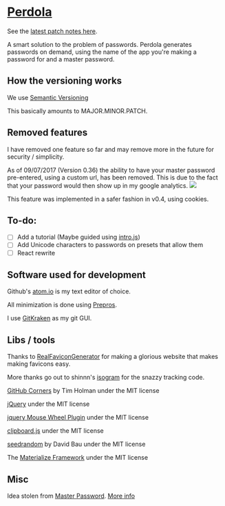 # [Perdola](https://childishgiant.github.io/perdola/)

See the [latest patch notes here](https://github.com/ChildishGiant/perdola/commit/master).

A smart solution to the problem of passwords. Perdola generates passwords on demand, using the name of the app you're making a password for and a master password.

## How the versioning works

We use [Semantic Versioning](http://semver.org/)

This basically amounts to MAJOR.MINOR.PATCH.

## Removed features

I have removed one feature so far and may remove more in the future for security / simplicity.

As of 09/07/2017 (Version 0.36) the ability to have your master password pre-entered, using a custom url, has been removed. This is due to the fact that your password would then show up in my google analytics. ![](http://i.imgur.com/JTd4v5x.png)

This feature was implemented in a safer fashion in v0.4, using cookies.

## To-do:

- [ ] Add a tutorial (Maybe guided using [intro.js](https://introjs.com/))
- [ ] Add Unicode characters to passwords on presets that allow them
- [ ] React rewrite

## Software used for development

Github's [atom.io](https://atom.io/) is my text editor of choice.

All minimization is done using [Prepros](https://prepros.io).

I use [GitKraken](https://www.gitkraken.com/) as my git GUI.


## Libs / tools

Thanks to [RealFaviconGenerator](https://realfavicongenerator.net) for making a glorious website that makes making favicons easy.

More thanks go out to shinnn's [isogram](https://github.com/shinnn/isogram) for the snazzy tracking code.

[GitHub Corners](https://github.com/tholman/github-corners) by Tim Holman under the MIT license

[jQuery](https://github.com/jquery/jquery) under the MIT license

[jquery Mouse Wheel Plugin](https://github.com/jquery/jquery-mousewheel) under the MIT license

[clipboard.js](https://github.com/zenorocha/clipboard.js/) under the MIT license

[seedrandom](https://github.com/davidbau/seedrandom) by David Bau under the MIT license

The [Materialize Framework](https://github.com/Dogfalo/materialize) under the MIT license

## Misc

Idea stolen from [Master Password](https://masterpasswordapp.com/). [More info](https://childishgiant.github.io/perdola/faq#remake)
